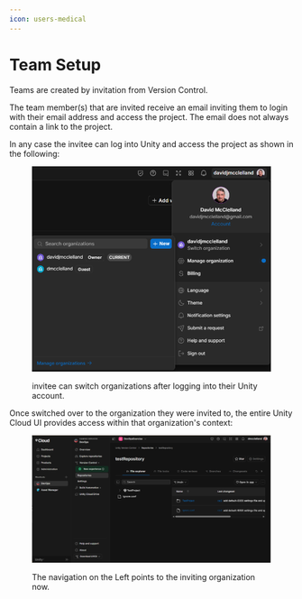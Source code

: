 ```yaml
---
icon: users-medical
---
```


# Team Setup

Teams are created by invitation from Version Control.

The team member(s) that are invited receive an email inviting them to login with their email address and access the project. The email does not always contain a link to the project.

In any case the invitee can log into Unity and access the project as shown in the following:

<figure><img src="../.gitbook/assets/image (1).png" alt=""><figcaption><p>invitee can switch organizations after logging into their Unity account.</p></figcaption></figure>

Once switched over to the organization they were invited to, the entire Unity Cloud UI provides access within that organization's context:

<figure><img src="../.gitbook/assets/image (2).png" alt=""><figcaption><p>The navigation on the Left points to the inviting organization now.</p></figcaption></figure>
